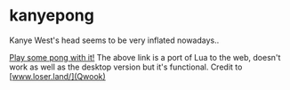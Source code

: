 kanyepong
=========

Kanye West's head seems to be very inflated nowadays..

[Play some pong with it!](http://bigredwill.github.io/kanyepong/)
The above link is a port of Lua to the web, doesn't work as well as the desktop version but it's functional.
Credit to [www.loser.land/](Qwook)
